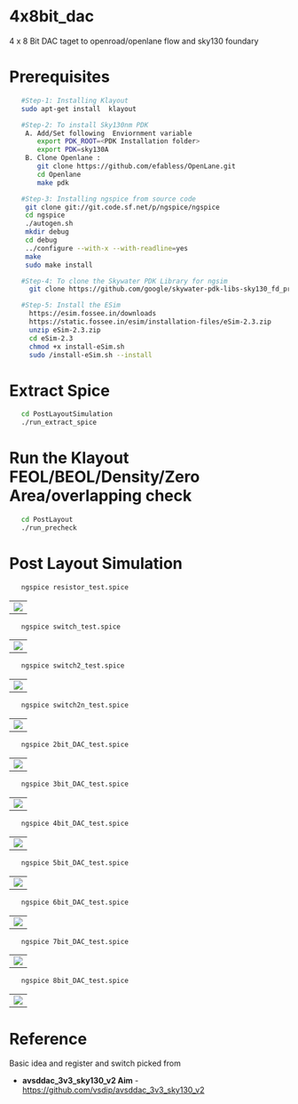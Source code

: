 # 4x8bit_dac
4 x 8 Bit DAC taget to openroad/openlane flow and sky130 foundary

# Prerequisites
```bash
   #Step-1: Installing Klayout
   sudo apt-get install  klayout

   #Step-2: To install Sky130nm PDK
    A. Add/Set following  Enviornment variable 
       export PDK_ROOT=<PDK Installation folder> 
       export PDK=sky130A
    B. Clone Openlane : 
       git clone https://github.com/efabless/OpenLane.git
       cd Openlane
       make pdk

   #Step-3: Installing ngspice from source code
    git clone git://git.code.sf.net/p/ngspice/ngspice
    cd ngspice
    ./autogen.sh
    mkdir debug
    cd debug
    ../configure --with-x --with-readline=yes
    make
    sudo make install

   #Step-4: To clone the Skywater PDK Library for ngsim
     git clone https://github.com/google/skywater-pdk-libs-sky130_fd_pr

   #Step-5: Install the ESim
     https://esim.fossee.in/downloads
     https://static.fossee.in/esim/installation-files/eSim-2.3.zip
     unzip eSim-2.3.zip
     cd eSim-2.3
     chmod +x install-eSim.sh
     sudo /install-eSim.sh --install
```
# Extract Spice
```bash
   cd PostLayoutSimulation
   ./run_extract_spice
```

# Run the Klayout FEOL/BEOL/Density/Zero Area/overlapping check
```bash
   cd PostLayout
   ./run_precheck
```

# Post Layout Simulation
```bash
   ngspice resistor_test.spice
```
   <table> <tr> <td  align="center"><img src="./docs/source/_static/resistor.png" ></td> </tr> </table>

```bash
   ngspice switch_test.spice
```
   <table> <tr> <td  align="center"><img src="./docs/source/_static/switch.png" ></td> </tr> </table>

```bash
   ngspice switch2_test.spice
```
   <table> <tr> <td  align="center"><img src="./docs/source/_static/switch2.png" ></td> </tr> </table>


```bash
   ngspice switch2n_test.spice
```
   <table> <tr> <td  align="center"><img src="./docs/source/_static/switch2n.png" ></td> </tr> </table>

```bash
   ngspice 2bit_DAC_test.spice 
```
   <table> <tr> <td  align="center"><img src="./docs/source/_static/2bit_DAC.png" ></td> </tr> </table>

```bash
   ngspice 3bit_DAC_test.spice 
```
   <table> <tr> <td  align="center"><img src="./docs/source/_static/3bit_DAC.png" ></td> </tr> </table>

```bash
   ngspice 4bit_DAC_test.spice 
```
   <table> <tr> <td  align="center"><img src="./docs/source/_static/4bit_DAC.png" ></td> </tr> </table>

```bash
   ngspice 5bit_DAC_test.spice 
```
   <table> <tr> <td  align="center"><img src="./docs/source/_static/5bit_DAC.png" ></td> </tr> </table>

```bash
   ngspice 6bit_DAC_test.spice 
```
   <table> <tr> <td  align="center"><img src="./docs/source/_static/6bit_DAC.png" ></td> </tr> </table>

```bash
   ngspice 7bit_DAC_test.spice 
```
   <table> <tr> <td  align="center"><img src="./docs/source/_static/7bit_DAC.png" ></td> </tr> </table>

```bash
   ngspice 8bit_DAC_test.spice 
```
   <table> <tr> <td  align="center"><img src="./docs/source/_static/8bit_DAC.png" ></td> </tr> </table>

# Reference
Basic idea and register and switch picked from 
* **avsddac_3v3_sky130_v2 Aim** - https://github.com/vsdip/avsddac_3v3_sky130_v2
